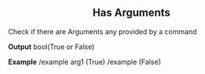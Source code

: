 <h2 style="text-align:center;"> Has Arguments</h2>

Check if there are Arguments any provided by a command
<br>

**Output**
bool(True or False)
<br>

**Example**
/example arg1 (True)
/example (False)
